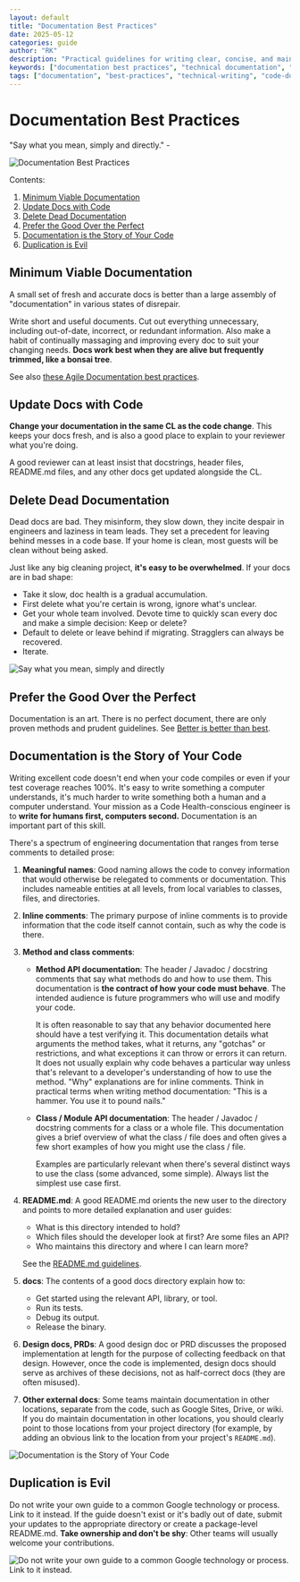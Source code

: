 ```yaml
---
layout: default
title: "Documentation Best Practices"
date: 2025-05-12
categories: guide
author: "RK"
description: "Practical guidelines for writing clear, concise, and maintainable documentation, emphasizing simplicity, continuous updates, and avoiding duplication."
keywords: ["documentation best practices", "technical documentation", "writing documentation", "maintainable docs", "update docs with code", "delete dead documentation", "documentation guidelines", "agile documentation", "clear documentation", "docstring best practices", "documentation tips"]
tags: ["documentation", "best-practices", "technical-writing", "code-docs", "agile", "documentation-guidelines", "writing-guidelines", "developer-docs", "content-authoring", "maintainability"]
---
```


# Documentation Best Practices

"Say what you mean, simply and directly." -

![Documentation Best Practices](https://media.licdn.com/dms/image/v2/D4D12AQETsocBZuXQpA/article-cover_image-shrink_720_1280/B4DZc_kwnkGUAM-/0/1749118291035?e=1754524800&v=beta&t=dWzfe37km_CeAvSWS61Oxfv8lwMmB_XvUWdLE5NxZ0A)

Contents:

1.  [Minimum Viable Documentation](#minimum-viable-documentation)
1.  [Update Docs with Code](#update-docs-with-code)
1.  [Delete Dead Documentation](#delete-dead-documentation)
1.  [Prefer the Good Over the Perfect](#prefer-the-good-over-the-perfect)
1.  [Documentation is the Story of Your Code](#documentation-is-the-story-of-your-code)
1.  [Duplication is Evil](#duplication-is-evil)


## Minimum Viable Documentation

A small set of fresh and accurate docs is better than a large assembly of
"documentation" in various states of disrepair.

Write short and useful documents. Cut out everything unnecessary, including
out-of-date, incorrect, or redundant information. Also make a habit of
continually massaging and improving every doc to suit your changing needs.
**Docs work best when they are alive but frequently trimmed, like a bonsai
tree**.

See also
[these Agile Documentation best practices](https://www.agilemodeling.com/essays/agileDocumentationBestPractices.htm).

## Update Docs with Code

**Change your documentation in the same CL as the code change**. This keeps your
docs fresh, and is also a good place to explain to your reviewer what you're
doing.

A good reviewer can at least insist that docstrings, header files, README.md
files, and any other docs get updated alongside the CL.

## Delete Dead Documentation

Dead docs are bad. They misinform, they slow down, they incite despair in
engineers and laziness in team leads. They set a precedent for leaving behind
messes in a code base. If your home is clean, most guests will be clean without
being asked.

Just like any big cleaning project, **it's easy to be overwhelmed**. If your
docs are in bad shape:

*   Take it slow, doc health is a gradual accumulation.
*   First delete what you're certain is wrong, ignore what's unclear.
*   Get your whole team involved. Devote time to quickly scan every doc and make
    a simple decision: Keep or delete?
*   Default to delete or leave behind if migrating. Stragglers can always be
    recovered.
*   Iterate.

![Say what you mean, simply and directly](https://media.licdn.com/dms/image/v2/D4D12AQGB1Nziam_SGQ/article-inline_image-shrink_1000_1488/B4DZc_lcsDHAAU-/0/1749118471968?e=1754524800&v=beta&t=zySoWbFsTUosiZJvaQktHTDTO5zMLH8kg0-gqUjCxFY)

## Prefer the Good Over the Perfect

Documentation is an art. There is no perfect document, there are only proven
methods and prudent guidelines. See [Better is better than best](./style.md).

## Documentation is the Story of Your Code

Writing excellent code doesn't end when your code compiles or even if your test
coverage reaches 100%. It's easy to write something a computer understands, it's
much harder to write something both a human and a computer understand. Your
mission as a Code Health-conscious engineer is to **write for humans first,
computers second.** Documentation is an important part of this skill.

There's a spectrum of engineering documentation that ranges from terse comments
to detailed prose:

1.  **Meaningful names**: Good naming allows the code to convey information that
    would otherwise be relegated to comments or documentation. This includes
    nameable entities at all levels, from local variables to classes, files, and
    directories.

2.  **Inline comments**: The primary purpose of inline comments is to provide
    information that the code itself cannot contain, such as why the code is
    there.

3.  **Method and class comments**:

    *   **Method API documentation**: The header / Javadoc / docstring comments
        that say what methods do and how to use them. This documentation is
        **the contract of how your code must behave**. The intended audience is
        future programmers who will use and modify your code.

        It is often reasonable to say that any behavior documented here should
        have a test verifying it. This documentation details what arguments the
        method takes, what it returns, any "gotchas" or restrictions, and what
        exceptions it can throw or errors it can return. It does not usually
        explain why code behaves a particular way unless that's relevant to a
        developer's understanding of how to use the method. "Why" explanations
        are for inline comments. Think in practical terms when writing method
        documentation: "This is a hammer. You use it to pound nails."

    *   **Class / Module API documentation**: The header / Javadoc / docstring
        comments for a class or a whole file. This documentation gives a brief
        overview of what the class / file does and often gives a few short
        examples of how you might use the class / file.

        Examples are particularly relevant when there's several distinct ways to
        use the class (some advanced, some simple). Always list the simplest use
        case first.

4.  **README.md**: A good README.md orients the new user to the directory and
    points to more detailed explanation and user guides:

    *   What is this directory intended to hold?
    *   Which files should the developer look at first? Are some files an API?
    *   Who maintains this directory and where I can learn more?

    See the [README.md guidelines](READMEs.md).

5.  **docs**: The contents of a good docs directory explain how to:

    *   Get started using the relevant API, library, or tool.
    *   Run its tests.
    *   Debug its output.
    *   Release the binary.

6.  **Design docs, PRDs**: A good design doc or PRD discusses the proposed
    implementation at length for the purpose of collecting feedback on that
    design. However, once the code is implemented, design docs should serve as
    archives of these decisions, not as half-correct docs (they are often
    misused).

7.  **Other external docs**: Some teams maintain documentation in other
    locations, separate from the code, such as Google Sites, Drive, or wiki.
    If you do maintain documentation in
    other locations, you should clearly point to those locations from your
    project directory (for example, by adding an obvious link to the location
    from your project's `README.md`).

![Documentation is the Story of Your Code](https://media.licdn.com/dms/image/v2/D4D12AQHsKItXeTPMqg/article-inline_image-shrink_1000_1488/B4DZc_lP58H4AQ-/0/1749118419380?e=1754524800&v=beta&t=biVDkkNoezVsOClpQTMFnA1-mLVasuWgRbtFydV6wpE)

## Duplication is Evil

Do not write your own guide to a common Google technology or process. Link to it
instead. If the guide doesn't exist or it's badly out of date, submit your
updates to the appropriate directory or create a package-level
README.md. **Take ownership and don't be shy**: Other teams will usually welcome
your contributions.

![Do not write your own guide to a common Google technology or process. Link to it
instead.](https://media.licdn.com/dms/image/v2/D4D12AQEqMMOR0Ll0_A/article-inline_image-shrink_1000_1488/B4DZc_lS46HwAQ-/0/1749118431879?e=1754524800&v=beta&t=XPtHfUbcCUpu10WPwxULc7A8602XKq76HaSAugLRpGs)